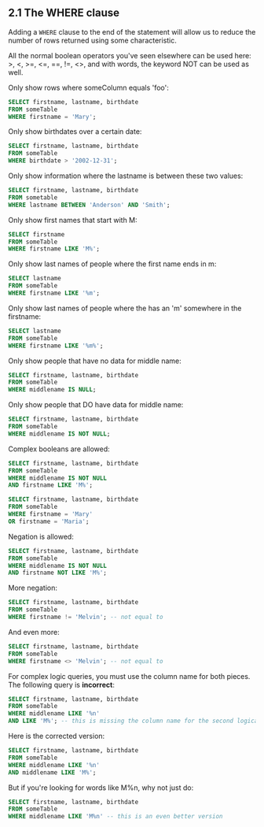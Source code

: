 ## 2.1 The WHERE clause
Adding a `WHERE` clause to the end of the statement will allow us to reduce the number of rows returned using some characteristic.

All the normal boolean operators you've seen elsewhere can be used here: >, <, >=, <=, ==, !=, <>, and with words, the keyword NOT can be used as well. 

Only show rows where someColumn equals 'foo':
```sql
SELECT firstname, lastname, birthdate
FROM someTable
WHERE firstname = 'Mary';
```

Only show birthdates over a certain date:
```sql
SELECT firstname, lastname, birthdate
FROM someTable
WHERE birthdate > '2002-12-31';
```

Only show information where the lastname is between these two values:
```sql
SELECT firstname, lastname, birthdate
FROM sometable 
WHERE lastname BETWEEN 'Anderson' AND 'Smith';
```

Only show first names that start with M:
```sql
SELECT firstname
FROM someTable
WHERE firstname LIKE 'M%';
```

Only show last names of people where the first name ends in m:
```sql
SELECT lastname
FROM someTable
WHERE firstname LIKE '%m';
```

Only show last names of people where the has an 'm' somewhere in the firstname:
```sql
SELECT lastname
FROM someTable
WHERE firstname LIKE '%m%';
```

Only show people that have no data for middle name:
```sql
SELECT firstname, lastname, birthdate
FROM someTable
WHERE middlename IS NULL;
```

Only show people that DO have data for middle name:
```sql
SELECT firstname, lastname, birthdate
FROM someTable
WHERE middlename IS NOT NULL;
```

Complex booleans are allowed:
```sql
SELECT firstname, lastname, birthdate
FROM someTable
WHERE middlename IS NOT NULL 
AND firstname LIKE 'M%';
```

```sql
SELECT firstname, lastname, birthdate
FROM someTable
WHERE firstname = 'Mary'
OR firstname = 'Maria';
```

Negation is allowed:
```sql
SELECT firstname, lastname, birthdate
FROM someTable
WHERE middlename IS NOT NULL 
AND firstname NOT LIKE 'M%';
```

More negation:
```sql
SELECT firstname, lastname, birthdate
FROM someTable
WHERE firstname != 'Melvin'; -- not equal to
```

And even more:
```sql
SELECT firstname, lastname, birthdate
FROM someTable
WHERE firstname <> 'Melvin'; -- not equal to
```

For complex logic queries, you must use the column name for both pieces. The following query is **incorrect**:
```sql
SELECT firstname, lastname, birthdate
FROM someTable
WHERE middlename LIKE '%n'
AND LIKE 'M%'; -- this is missing the column name for the second logical statement!
```

Here is the corrected version:
```sql
SELECT firstname, lastname, birthdate
FROM someTable
WHERE middlename LIKE '%n'
AND middlename LIKE 'M%'; 
```

But if you're looking for words like M%n, why not just do:
```sql
SELECT firstname, lastname, birthdate
FROM someTable
WHERE middlename LIKE 'M%n' -- this is an even better version
```
